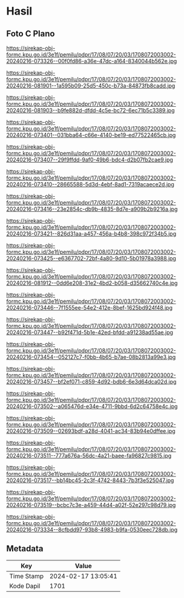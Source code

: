 # Hasil

## Foto C Plano

https://sirekap-obj-formc.kpu.go.id/3e1f/pemilu/pdpr/17/08/07/20/03/1708072003002-20240216-073326--00f0fd86-a36e-47dc-a164-8340044b562e.jpg

https://sirekap-obj-formc.kpu.go.id/3e1f/pemilu/pdpr/17/08/07/20/03/1708072003002-20240216-081901--1a595b09-25d5-450c-b73a-84873fb8cadd.jpg

https://sirekap-obj-formc.kpu.go.id/3e1f/pemilu/pdpr/17/08/07/20/03/1708072003002-20240216-081903--b9fe882d-dfdd-4c5e-bc72-6ec71b5c3389.jpg

https://sirekap-obj-formc.kpu.go.id/3e1f/pemilu/pdpr/17/08/07/20/03/1708072003002-20240216-073401--031bba64-c66e-4140-be19-ed77522465cb.jpg

https://sirekap-obj-formc.kpu.go.id/3e1f/pemilu/pdpr/17/08/07/20/03/1708072003002-20240216-073407--29f9ffdd-9af0-49b6-bdc4-d2b07fb2cae9.jpg

https://sirekap-obj-formc.kpu.go.id/3e1f/pemilu/pdpr/17/08/07/20/03/1708072003002-20240216-073410--28665588-5d3d-4ebf-8ad1-7319acaece2d.jpg

https://sirekap-obj-formc.kpu.go.id/3e1f/pemilu/pdpr/17/08/07/20/03/1708072003002-20240216-073416--23e2854c-db9b-4835-8d7e-a909b2b9216a.jpg

https://sirekap-obj-formc.kpu.go.id/3e1f/pemilu/pdpr/17/08/07/20/03/1708072003002-20240216-073421--826d31aa-a457-456a-b4b8-398c972f34b5.jpg

https://sirekap-obj-formc.kpu.go.id/3e1f/pemilu/pdpr/17/08/07/20/03/1708072003002-20240216-073425--e6367702-72bf-4a80-9d10-5b01978a3988.jpg

https://sirekap-obj-formc.kpu.go.id/3e1f/pemilu/pdpr/17/08/07/20/03/1708072003002-20240216-081912--0dd6e208-31e2-4bd2-b058-d35662740c4e.jpg

https://sirekap-obj-formc.kpu.go.id/3e1f/pemilu/pdpr/17/08/07/20/03/1708072003002-20240216-073446--7f1555ee-54e2-412e-8bef-1625bd924f48.jpg

https://sirekap-obj-formc.kpu.go.id/3e1f/pemilu/pdpr/17/08/07/20/03/1708072003002-20240216-073447--b92f471d-5b1e-42ed-bfdd-a91238ad55ae.jpg

https://sirekap-obj-formc.kpu.go.id/3e1f/pemilu/pdpr/17/08/07/20/03/1708072003002-20240216-073454--052127c7-f0bb-4b65-b7ae-08b2813a99e3.jpg

https://sirekap-obj-formc.kpu.go.id/3e1f/pemilu/pdpr/17/08/07/20/03/1708072003002-20240216-073457--bf2ef071-c859-4d92-bdb6-6e3d64dca02d.jpg

https://sirekap-obj-formc.kpu.go.id/3e1f/pemilu/pdpr/17/08/07/20/03/1708072003002-20240216-073502--a065476d-e34e-4711-9bbd-6d2c64758e4c.jpg

https://sirekap-obj-formc.kpu.go.id/3e1f/pemilu/pdpr/17/08/07/20/03/1708072003002-20240216-073509--02693bdf-a28d-4041-ac34-83b94e0dffee.jpg

https://sirekap-obj-formc.kpu.go.id/3e1f/pemilu/pdpr/17/08/07/20/03/1708072003002-20240216-073511--777a676a-56dc-4a21-baee-fa96827c9815.jpg

https://sirekap-obj-formc.kpu.go.id/3e1f/pemilu/pdpr/17/08/07/20/03/1708072003002-20240216-073517--bb14bc45-2c3f-4742-8443-7b3f3e525047.jpg

https://sirekap-obj-formc.kpu.go.id/3e1f/pemilu/pdpr/17/08/07/20/03/1708072003002-20240216-073519--bcbc7c3e-a459-44d4-a02f-52e297c98d79.jpg

https://sirekap-obj-formc.kpu.go.id/3e1f/pemilu/pdpr/17/08/07/20/03/1708072003002-20240216-073334--8cfbdd97-93b8-4983-b9fa-0530eec728db.jpg


## Metadata

| Key        | Value               |
| ---------- | ------------------- |
| Time Stamp | 2024-02-17 13:05:41 |
| Kode Dapil | 1701                |



